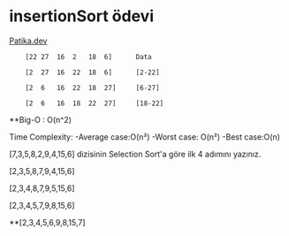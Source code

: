 # insertionSort ödevi 
[Patika.dev](https://www.patika.dev/tr)

        [22	27	16	2	18	6]		Data
         
        [2	27	16	22	18	6]		[2-22]
       
        [2	6	16	22	18	27]		[6-27]
       
        [2	6	16	18	22	27]		[18-22]

**Big-O :	O(n^2)

Time Complexity: 
-Average case:O(n²)
-Worst case: O(n²)
-Best case:O(n)

[7,3,5,8,2,9,4,15,6] dizisinin Selection Sort'a göre ilk 4 adımını yazınız.

  [2,3,5,8,7,9,4,15,6]

  [2,3,4,8,7,9,5,15,6]
  
  [2,3,4,5,7,9,8,15,6]
  
  **[2,3,4,5,6,9,8,15,7]
  
